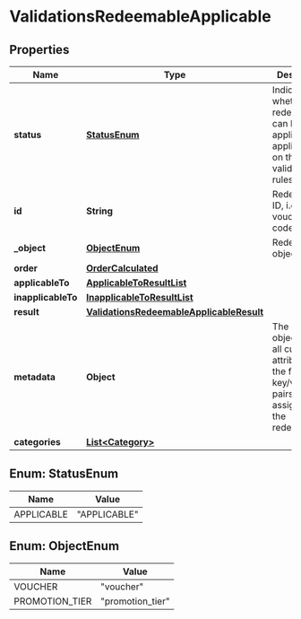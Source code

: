 

# ValidationsRedeemableApplicable


## Properties

| Name | Type | Description | Notes |
|------------ | ------------- | ------------- | -------------|
|**status** | [**StatusEnum**](#StatusEnum) | Indicates whether the redeemable can be applied or not applied based on the validation rules. |  [optional] |
|**id** | **String** | Redeemable ID, i.e. the voucher code. |  [optional] |
|**_object** | [**ObjectEnum**](#ObjectEnum) | Redeemable&#39;s object type. |  [optional] |
|**order** | [**OrderCalculated**](OrderCalculated.md) |  |  [optional] |
|**applicableTo** | [**ApplicableToResultList**](ApplicableToResultList.md) |  |  [optional] |
|**inapplicableTo** | [**InapplicableToResultList**](InapplicableToResultList.md) |  |  [optional] |
|**result** | [**ValidationsRedeemableApplicableResult**](ValidationsRedeemableApplicableResult.md) |  |  [optional] |
|**metadata** | **Object** | The metadata object stores all custom attributes in the form of key/value pairs assigned to the redeemable. |  [optional] |
|**categories** | [**List&lt;Category&gt;**](Category.md) |  |  [optional] |



## Enum: StatusEnum

| Name | Value |
|---- | -----|
| APPLICABLE | &quot;APPLICABLE&quot; |



## Enum: ObjectEnum

| Name | Value |
|---- | -----|
| VOUCHER | &quot;voucher&quot; |
| PROMOTION_TIER | &quot;promotion_tier&quot; |



